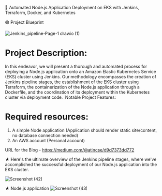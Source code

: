 :large_blue_circle: Automated Node.js Application Deployment on EKS with Jenkins, Terraform, Docker, and Kubernetes

🟢 Project Blueprint

![Jenkins_pipeline-Page-1 drawio (1)](https://github.com/atinmondal/Jenkins_pipeline_nodejsApplication/assets/70535896/5c92ed89-968e-485d-8f52-991db7a54779)

# Project Description:
In this endeavor, we will present a thorough and automated process for deploying a Node.js application onto an Amazon Elastic Kubernetes Service (EKS) cluster using Jenkins. Our methodology encompasses the creation of Jenkins pipeline stages, the establishment of the EKS cluster using Terraform, the containerization of the Node.js application through a Dockerfile, and the coordination of its deployment within the Kubernetes cluster via deployment code. 
Notable Project Features:

# Required resources:
1. A simple Node application (Application should render static site/content, no
database connection needed)
2. An AWS account (Personal account)

URL for the Blog - https://medium.com/@atincse/d9d7373dd772

★ Here's the ultimate overview of the Jenkins pipeline stages, where we've accomplished the successful deployment of our Node.js application into the EKS cluster.

![Screenshot (42)](https://github.com/atinmondal/Jenkins_pipeline_nodejsApplication/assets/70535896/d7d4e2c1-8871-4b74-aba2-a480cffcafd4)

★ Node.js application
![Screenshot (43)](https://github.com/atinmondal/Jenkins_pipeline_nodejsApplication/assets/70535896/300f5dcb-4550-4959-afc9-4f8dfc81e0ca)
